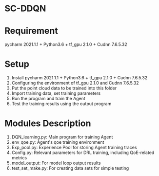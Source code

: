 # SC-DDQN
# Requirement
pycharm 2021.1.1 + Python3.6 + tf_gpu 2.1.0 + Cudnn 7.6.5.32

# Setup 
1. Install pycharm 2021.1.1 + Python3.6 + tf_gpu 2.1.0 + Cudnn 7.6.5.32
2. Configuring the environment of tf_gpu 2.1.0 and Cudnn 7.6.5.32
3. Put the point cloud data to be trained into this folder
4. Import training data, set training parameters
5. Run the program and train the Agent
6. Test the training results using the output program

# Modules Description 
1. DQN_learning.py: Main program for training Agent
2. env_qoe.py: Agent's qoe training environment
3. Exp_pool.py: Experience Pool for storing Agent training traces
4. Config.py: Relevant parameters for DRL training, including QoE-related metrics
5. model_output: For model loop output results
6. test_set_make.py: For creating data sets for simple testing
